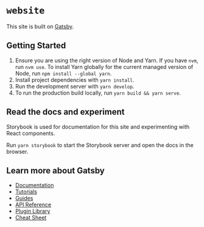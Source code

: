 # `website`

This site is built on [Gatsby](https://www.gatsbyjs.com/).

## Getting Started

1. Ensure you are using the right version of Node and Yarn. If you have `nvm`,
   run `nvm use`. To install Yarn globally for the current managed version of
   Node, run `npm install --global yarn`.
2. Install project dependencies with `yarn install`.
3. Run the development server with `yarn develop`.
4. To run the production build locally, run `yarn build && yarn serve`.

## Read the docs and experiment

Storybook is used for documentation for this site and experimenting with React
components.

Run `yarn storybook` to start the Storybook server and open the docs in the
browser.

## Learn more about Gatsby

- [Documentation](https://www.gatsbyjs.com/docs/)
- [Tutorials](https://www.gatsbyjs.com/tutorial/)
- [Guides](https://www.gatsbyjs.com/tutorial/)
- [API Reference](https://www.gatsbyjs.com/docs/api-reference/)
- [Plugin Library](https://www.gatsbyjs.com/plugins/)
- [Cheat Sheet](https://www.gatsbyjs.com/docs/cheat-sheet/)
